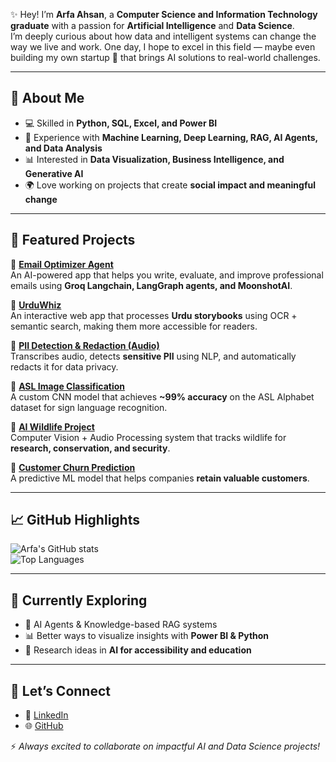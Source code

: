 ✨ Hey! I’m **Arfa Ahsan**, a **Computer Science and Information Technology graduate** with a passion for **Artificial Intelligence** and **Data Science**.  
I’m deeply curious about how data and intelligent systems can change the way we live and work. One day, I hope to excel in this field — maybe even building my own startup 🚀 that brings AI solutions to real-world challenges.  

---

## 🌟 About Me  
- 💻 Skilled in **Python, SQL, Excel, and Power BI**  
- 🤖 Experience with **Machine Learning, Deep Learning, RAG, AI Agents, and Data Analysis**  
- 📊 Interested in **Data Visualization, Business Intelligence, and Generative AI**  
- 🌍 Love working on projects that create **social impact and meaningful change**  

---

## 📌 Featured Projects  

🔹 [**Email Optimizer Agent**](https://github.com/Arfa-Ahsan/Email_Optimizer_Agent)  
An AI-powered app that helps you write, evaluate, and improve professional emails using **Groq Langchain, LangGraph agents, and MoonshotAI**.  

🔹 [**UrduWhiz**](https://github.com/Arfa-Ahsan/UrduWhiz)  
An interactive web app that processes **Urdu storybooks** using OCR + semantic search, making them more accessible for readers.  

🔹 [**PII Detection & Redaction (Audio)**](https://github.com/Arfa-Ahsan/PII_Detection_and_Redaction_audio_Project)  
Transcribes audio, detects **sensitive PII** using NLP, and automatically redacts it for data privacy.  

🔹 [**ASL Image Classification**](https://github.com/Arfa-Ahsan/ASL_Image_Classification)  
A custom CNN model that achieves **~99% accuracy** on the ASL Alphabet dataset for sign language recognition.  

🔹 [**AI Wildlife Project**](https://github.com/Arfa-Ahsan/AI-Project)  
Computer Vision + Audio Processing system that tracks wildlife for **research, conservation, and security**.  

🔹 [**Customer Churn Prediction**](https://github.com/Arfa-Ahsan/Customer-Churn-Prediction-Project)  
A predictive ML model that helps companies **retain valuable customers**.  

---

## 📈 GitHub Highlights  

![Arfa's GitHub stats](https://github-readme-stats.vercel.app/api?username=Arfa-Ahsan&show_icons=true&theme=tokyonight)  
![Top Languages](https://github-readme-stats.vercel.app/api/top-langs/?username=Arfa-Ahsan&layout=compact&theme=tokyonight)  

---

## 🌱 Currently Exploring  
- 🚀 AI Agents & Knowledge-based RAG systems  
- 📊 Better ways to visualize insights with **Power BI & Python**  
- 🧠 Research ideas in **AI for accessibility and education**  

---

## 🤝 Let’s Connect  
- 💼 [LinkedIn](https://www.linkedin.com/in/arfa-ahsan/)  
- 🌐 [GitHub](https://github.com/Arfa-Ahsan)  

⚡ *Always excited to collaborate on impactful AI and Data Science projects!*  

